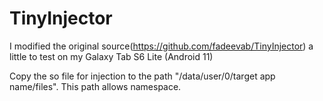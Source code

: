 # TinyInjector
I modified the original source(https://github.com/fadeevab/TinyInjector) a little to test on my Galaxy Tab S6 Lite (Android 11)

Copy the so file for injection to the path "/data/user/0/target app name/files". This path allows namespace.
